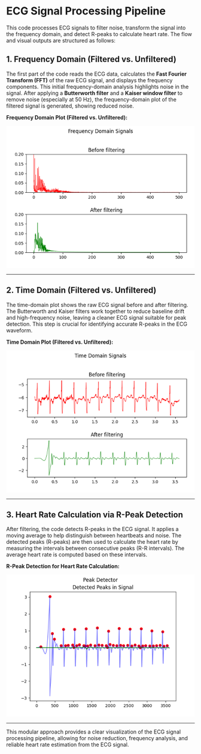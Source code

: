 # ECG Signal Processing Pipeline

This code processes ECG signals to filter noise, transform the signal into the frequency domain, and detect R-peaks to calculate heart rate. The flow and visual outputs are structured as follows:

## 1. Frequency Domain (Filtered vs. Unfiltered)

The first part of the code reads the ECG data, calculates the **Fast Fourier Transform (FFT)** of the raw ECG signal, and displays the frequency components. This initial frequency-domain analysis highlights noise in the signal. After applying a **Butterworth filter** and a **Kaiser window filter** to remove noise (especially at 50 Hz), the frequency-domain plot of the filtered signal is generated, showing reduced noise. 

**Frequency Domain Plot (Filtered vs. Unfiltered):**

![Frequency Domain Plot](images/frequency_domain.png)

---

## 2. Time Domain (Filtered vs. Unfiltered)

The time-domain plot shows the raw ECG signal before and after filtering. The Butterworth and Kaiser filters work together to reduce baseline drift and high-frequency noise, leaving a cleaner ECG signal suitable for peak detection. This step is crucial for identifying accurate R-peaks in the ECG waveform.

**Time Domain Plot (Filtered vs. Unfiltered):**

![Time Domain Plot](images/time_domain.png)

---

## 3. Heart Rate Calculation via R-Peak Detection

After filtering, the code detects R-peaks in the ECG signal. It applies a moving average to help distinguish between heartbeats and noise. The detected peaks (R-peaks) are then used to calculate the heart rate by measuring the intervals between consecutive peaks (R-R intervals). The average heart rate is computed based on these intervals.

**R-Peak Detection for Heart Rate Calculation:**

![Heart Rate and Peak Detection](images/heart_rate_peaks.png)

---

This modular approach provides a clear visualization of the ECG signal processing pipeline, allowing for noise reduction, frequency analysis, and reliable heart rate estimation from the ECG signal.
